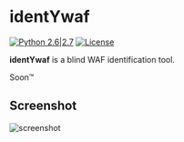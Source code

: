 # identYwaf

[![Python 2.6|2.7](https://img.shields.io/badge/python-2.6|2.7-yellow.svg)](https://www.python.org/) [![License](https://img.shields.io/badge/license-MIT-red.svg)](https://github.com/stamparm/identYwaf/blob/master/LICENSE)

**identYwaf** is a blind WAF identification tool.

Soon&trade;

## Screenshot
![screenshot](https://i.imgur.com/tSOAgnn.png)

